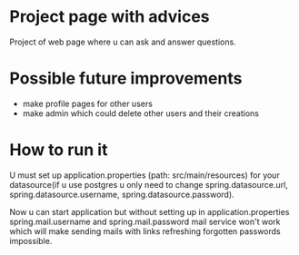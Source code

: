 # Project page with advices
Project of web page where u can ask and answer questions.
# Possible future improvements
- make profile pages for other users
- make admin which could delete other users and their creations
# How to run it
U must set up application.properties (path: src/main/resources) for your datasource(if u use postgres u only need to change spring.datasource.url, spring.datasource.username, spring.datasource.password).

Now u can start application but without setting up in application.properties spring.mail.username and spring.mail.password mail service won't work which will make sending mails with links refreshing forgotten passwords impossible.
